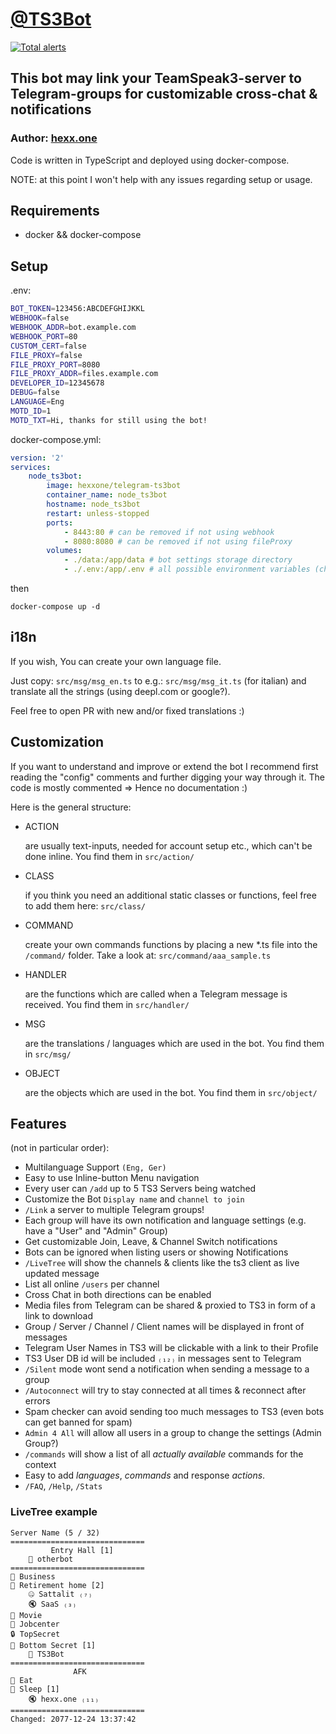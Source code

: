 # [@TS3Bot](https://t.me/TS3Bot)

[![Total alerts](https://img.shields.io/lgtm/alerts/g/hexxone/ts3bot.svg?logo=lgtm&logoWidth=18)](https://lgtm.com/projects/g/hexxone/ts3bot/alerts/)

## This bot may link your TeamSpeak3-server to Telegram-groups for customizable cross-chat & notifications

### Author: [hexx.one](https://hexx.one)

Code is written in TypeScript and deployed using docker-compose.

NOTE: at this point I won't help with any issues regarding setup or usage.

## Requirements

- docker && docker-compose

## Setup

.env:

```bash
BOT_TOKEN=123456:ABCDEFGHIJKKL
WEBHOOK=false
WEBHOOK_ADDR=bot.example.com
WEBHOOK_PORT=80
CUSTOM_CERT=false
FILE_PROXY=false
FILE_PROXY_PORT=8080
FILE_PROXY_ADDR=files.example.com
DEVELOPER_ID=12345678
DEBUG=false
LANGUAGE=Eng
MOTD_ID=1
MOTD_TXT=Hi, thanks for still using the bot!
```

docker-compose.yml:

```yaml
version: '2'
services:
    node_ts3bot:
        image: hexxone/telegram-ts3bot
        container_name: node_ts3bot
        hostname: node_ts3bot
        restart: unless-stopped
        ports:
            - 8443:80 # can be removed if not using webhook
            - 8080:8080 # can be removed if not using fileProxy
        volumes:
            - ./data:/app/data # bot settings storage directory
            - ./.env:/app/.env # all possible environment variables (change BOT_TOKEN !)
```

then

`docker-compose up -d`

## i18n

If you wish, You can create your own language file.

Just copy: `src/msg/msg_en.ts` to e.g.: `src/msg/msg_it.ts` (for italian)
and translate all the strings (using deepl.com or google?).

Feel free to open PR with new and/or fixed translations :)

## Customization

If you want to understand and improve or extend the bot I recommend first reading the "config" comments and further digging your way through it.
The code is mostly commented => Hence no documentation :)

Here is the general structure:

- ACTION

    are usually text-inputs, needed for account setup etc., which can't be done inline.
    You find them in `src/action/`

- CLASS

    if you think you need an additional static classes or functions,
    feel free to add them here: `src/class/`

- COMMAND

    create your own commands functions by placing a new \*.ts
    file into the `/command/` folder.
    Take a look at: `src/command/aaa_sample.ts`

- HANDLER

    are the functions which are called when a Telegram message is received.
    You find them in `src/handler/`

- MSG

    are the translations / languages which are used in the bot.
    You find them in `src/msg/`

- OBJECT

    are the objects which are used in the bot.
    You find them in `src/object/`

## Features

(not in particular order):

- Multilanguage Support `(Eng, Ger)`
- Easy to use Inline-button  Menu navigation
- Every user can `/add` up to 5 TS3 Servers being watched
- Customize the Bot `Display name` and `channel to join`
- `/Link` a server to multiple Telegram groups!
- Each group will have its own notification and language settings (e.g. have a "User" and "Admin" Group)
- Get customizable Join, Leave, & Channel Switch notifications
- Bots can be ignored when listing users or showing Notifications
- `/LiveTree` will show the channels & clients like the ts3 client as live updated message
- List all online `/users` per channel
- Cross Chat in both directions can be enabled
- Media files from Telegram can be shared & proxied to TS3 in form of a link to download
- Group / Server / Channel / Client names will be displayed in front of messages
- Telegram User Names in TS3 will be clickable with a link to their Profile
- TS3 User DB id will be included `₍₁₂₎` in messages sent to Telegram
- `/Silent` mode wont send a notification when sending a message to a group
- `/Autoconnect` will try to stay connected at all times & reconnect after errors
- Spam checker can avoid sending too much messages to TS3 (even bots can get banned for spam)
- `Admin 4 All` will allow all users in a group to change the settings (Admin Group?)
- `/commands` will show a list of all _actually available_ commands for the context
- Easy to add _languages_, _commands_ and response _actions_.
- `/FAQ`, `/Help`, `/Stats`

### LiveTree example

```text
Server Name (5 / 32)
==============================
         Entry Hall [1]
    🤖 otherbot
==============================
💬 Business
💬 Retirement home [2]
    🤐 Sattalit ₍₇₎
    🔇 SaaS ₍₃₎
💬 Movie
💬 Jobcenter
🔒 TopSecret
📍 Bottom Secret [1]
    🤖 TS3Bot
==============================
              AFK
💬 Eat
💬 Sleep [1]
    🔇 hexx.one ₍₁₁₎
==============================
Changed: 2077-12-24 13:37:42
```
